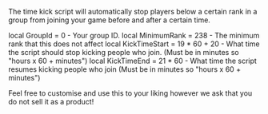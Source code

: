 The time kick script will automatically stop players below a certain rank in a group from joining your game before and after a certain time.

local GroupId = 0 - Your group ID.
local MinimumRank = 238 - The minimum rank that this does not affect
local KickTimeStart = 19 * 60 + 20 - What time the script should stop kicking people who join. (Must be in minutes so "hours x 60 + minutes")
local KickTimeEnd = 21 * 60 - What time the script resumes kicking people who join (Must be in minutes so "hours x 60 + minutes")

Feel free to customise and use this to your liking however we ask that you do not sell it as a product!
